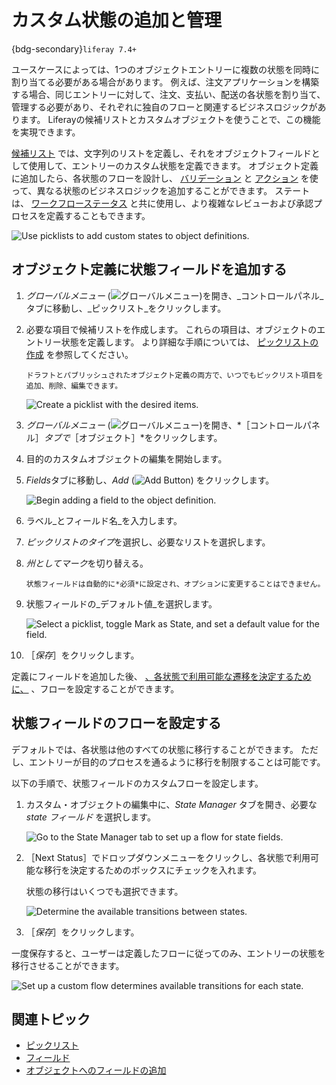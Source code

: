 # カスタム状態の追加と管理

{bdg-secondary}`liferay 7.4+`

ユースケースによっては、1つのオブジェクトエントリーに複数の状態を同時に割り当てる必要がある場合があります。 例えば、注文アプリケーションを構築する場合、同じエントリーに対して、注文、支払い、配送の各状態を割り当て、管理する必要があり、それぞれに独自のフローと関連するビジネスロジックがあります。 Liferayの候補リストとカスタムオブジェクトを使うことで、この機能を実現できます。

[候補リスト](../../picklists.md) では、文字列のリストを定義し、それをオブジェクトフィールドとして使用して、エントリーのカスタム状態を定義できます。 オブジェクト定義に追加したら、各状態のフローを設計し、 [バリデーション](../validations/adding-field-validations.md) と [アクション](../actions/defining-object-actions.md) を使って、異なる状態のビジネスロジックを追加することができます。 ステートは、 [ワークフローステータス](../../enabling-workflows-for-objects.md) と共に使用し、より複雑なレビューおよび承認プロセスを定義することもできます。

![Use picklists to add custom states to object definitions.](./adding-and-managing-custom-states/images/01.png)

## オブジェクト定義に状態フィールドを追加する

1. *グローバルメニュー* (![グローバルメニュー](../../../../images/icon-applications-menu.png))を開き、_コントロールパネル_タブに移動し、_ピックリスト_をクリックします。

1. 必要な項目で候補リストを作成します。 これらの項目は、オブジェクトのエントリー状態を定義します。 より詳細な手順については、 [ピックリストの作成](../../picklists/creating-picklists.md) を参照してください。

   ```{note}
   ドラフトとパブリッシュされたオブジェクト定義の両方で、いつでもピックリスト項目を追加、削除、編集できます。
   ```
   ![Create a picklist with the desired items.](./adding-and-managing-custom-states/images/02.png)

1. _グローバルメニュー_ (![グローバルメニュー](../../../../images/icon-applications-menu.png))を開き、*［コントロールパネル］_タブで_［オブジェクト］*をクリックします。

1. 目的のカスタムオブジェクトの編集を開始します。

1. *Fields*タブに移動し、_Add_ (![Add Button](../../../../images/icon-add.png)) をクリックします。

   ![Begin adding a field to the object definition.](./adding-and-managing-custom-states/images/03.png)

1. ラベル_とフィールド名_を入力します。

1. *ピックリストのタイプ*を選択し、必要なリストを選択します。

1. *州としてマーク*を切り替える。

   ```{note}
   状態フィールドは自動的に*必須*に設定され、オプションに変更することはできません。
   ```

1. 状態フィールドの_デフォルト値_を選択します。

   ![Select a picklist, toggle Mark as State, and set a default value for the field.](./adding-and-managing-custom-states/images/04.png)

1. ［_保存_］をクリックします。

定義にフィールドを追加した後、 [、各状態で利用可能な遷移を決定するために、](#setting-up-a-flow-for-state-fields) 、フローを設定することができます。

## 状態フィールドのフローを設定する

デフォルトでは、各状態は他のすべての状態に移行することができます。 ただし、エントリーが目的のプロセスを通るように移行を制限することは可能です。

以下の手順で、状態フィールドのカスタムフローを設定します。

1. カスタム・オブジェクトの編集中に、_State Manager_ タブを開き、必要な _state フィールド_ を選択します。

   ![Go to the State Manager tab to set up a flow for state fields.](./adding-and-managing-custom-states/images/05.png)

1. ［Next Status］でドロップダウンメニューをクリックし、各状態で利用可能な移行を決定するためのボックスにチェックを入れます。

   状態の移行はいくつでも選択できます。

   ![Determine the available transitions between states.](./adding-and-managing-custom-states/images/06.png)

1. ［_保存_］をクリックします。

一度保存すると、ユーザーは定義したフローに従ってのみ、エントリーの状態を移行させることができます。

![Set up a custom flow determines available transitions for each state.](./adding-and-managing-custom-states/images/07.png)

## 関連トピック

* [ピックリスト](../../picklists.md)
* [フィールド](../fields.md)
* [オブジェクトへのフィールドの追加](../fields/adding-fields-to-objects.md)
